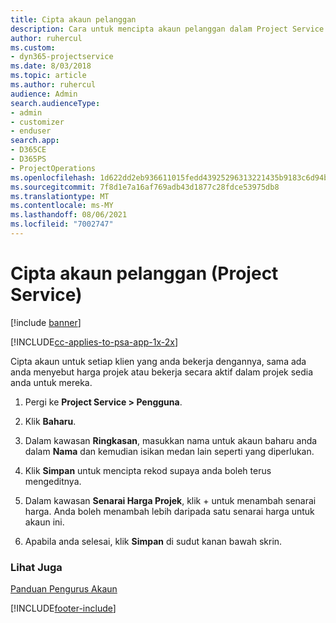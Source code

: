 ```yaml
---
title: Cipta akaun pelanggan
description: Cara untuk mencipta akaun pelanggan dalam Project Service
author: ruhercul
ms.custom:
- dyn365-projectservice
ms.date: 8/03/2018
ms.topic: article
ms.author: ruhercul
audience: Admin
search.audienceType:
- admin
- customizer
- enduser
search.app:
- D365CE
- D365PS
- ProjectOperations
ms.openlocfilehash: 1d622dd2eb936611015fedd43925296313221435b9183c6d94bc6e6538518770
ms.sourcegitcommit: 7f8d1e7a16af769adb43d1877c28fdce53975db8
ms.translationtype: MT
ms.contentlocale: ms-MY
ms.lasthandoff: 08/06/2021
ms.locfileid: "7002747"
---
```

# <a name="create-a-customer-account-project-service"></a>Cipta akaun pelanggan (Project Service)

[!include [banner](../includes/psa-now-project-operations.md)]

[!INCLUDE[cc-applies-to-psa-app-1x-2x](../includes/cc-applies-to-psa-app-1x-2x.md)]

Cipta akaun untuk setiap klien yang anda bekerja dengannya, sama ada anda menyebut harga projek atau bekerja secara aktif dalam projek sedia anda untuk mereka.  
  
1.  Pergi ke **Project Service > Pengguna**.  
  
2.  Klik **Baharu**.  
  
3.  Dalam kawasan **Ringkasan**, masukkan nama untuk akaun baharu anda dalam **Nama** dan kemudian isikan medan lain seperti yang diperlukan.  
  
4.  Klik **Simpan** untuk mencipta rekod supaya anda boleh terus mengeditnya.  
  
5.  Dalam kawasan **Senarai Harga Projek**, klik + untuk menambah senarai harga. Anda boleh menambah lebih daripada satu senarai harga untuk akaun ini.  
  
6.  Apabila anda selesai, klik **Simpan** di sudut kanan bawah skrin.  
  
### <a name="see-also"></a>Lihat Juga  
 [Panduan Pengurus Akaun](../psa/account-manager-guide.md)


[!INCLUDE[footer-include](../includes/footer-banner.md)]